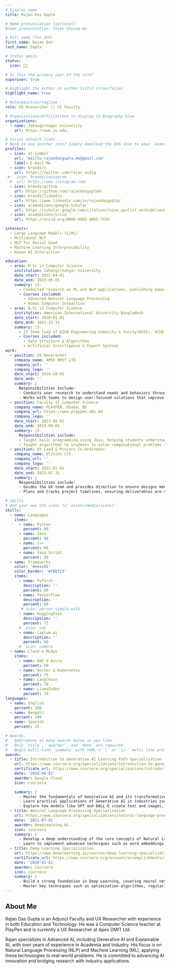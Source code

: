```yaml
---
# Display name
title: Rajan Das Gupta

# Name pronunciation (optional)
#name_pronunciation: Chien Shiung Wu

# Full name (for SEO)
first_name: Rajan Das
last_name: Gupta

# Status emoji
status:
  icon: 🧑‍💻

# Is this the primary user of the site?
superuser: true

# Highlight the author in author lists? (true/false)
highlight_name: true

# Role/position/tagline
role: UX Researcher || CS Faculty

# Organizations/Affiliations to display in Biography blox
organizations:
  - name: Jahangirnagar University
    url: https://www.ju.edu.

# Social network links
# Need to use another icon? Simply download the SVG icon to your `assets/media/icons/` folder.
profiles:
  - icon: at-symbol
    url: 'mailto:rajandasgupta.me@gmail.com'
    label: E-mail Me
  - icon: brands/x
    url: https://twitter.com/rajan_aidig
 # - icon: brands/instagram
  #  url: https://www.instagram.com/
  - icon: brands/github
    url: https://github.com/rajandasguptaml
  - icon: brands/linkedin
    url: https://www.linkedin.com/in/rajandasgupta/
  - icon: academicons/google-scholar
    url: https://scholar.google.com/citations?view_op=list_works&hl=en&user=ipE0E-8AAAAJ
  - icon: academicons/orcid
    url: https://orcid.org/0000-0003-4065-743X

interests:
  - Large Language Models (LLMs)
  - Multimodal NLP 
  - NLP for Social Good
  - Machine Learning Interpretability
  - Human AI Interaction

education:
  - area: M.Sc in Computer Science
    institution: Jahangirnahgar University
    date_start: 2022-04-01
    date_end: 2023-05-01
    summary: |2-
      - Conducted research on ML and NLP applications, publishing papers in IEEE and Springer conferences/journals.
      - Courses included:
        - Advanced Natural Language Processing 
        - Human Computer Inteaction 
  - area: B.Sc in Computer Science
    institution: American International University-Bangladesh
    date_start: 2018-01-01
    date_end: 2021-12-31
    summary: |2-
      - IT Team lead of AIUB Engineering Comunity & Socity(ACES), AIUB
      - Courses included:
        - Data Structure & Algorithms
        - Artificial Intelligence & Expert Systems
work:
  - position: UX Reseracher
    company_name: APEX DMIT LTD.
    company_url: ''
    company_logo: ''
    date_start: 2024-10-01
    date_end: ''
    summary: |
      Responsibilities include:
      - Conducts user research to understand needs and behaviors through interviews, surveys, and testing.
      - Works with teams to design user-focused solutions that improve product usability and experience.
  - position: Faculty of Computer Science
    company_name: PLAYPEN, Dhaka, BD
    company_url: https://www.playpen.edu.bd
    company_logo: ''
    date_start: 2023-08-01
    date_end: 2024-09-01
    summary: |2-
      Responsibilities include:
      - Taught basic programming using Java, helping students understand how to create simple computer programs.
      - Taught algorithms to students to solve computational problems so that they can participate in ACM ICPC.
  - position: UX Lead & Project Co-Ordinator
    company_name: Olivine Ltd.
    company_url: ''
    company_logo: ''
    date_start: 2022-01-01
    date_end: 2023-07-31
    summary: |
      Responsibilities include:
      - Guides the UX team and provides direction to ensure designs meet user needs and business goals.
      - Plans and tracks project timelines, ensuring deliverables are met on time and within scope.

# Skills
# Add your own SVG icons to `assets/media/icons/`
skills:
  - name: Languages
    items:
      - name: Python
        percent: 90
      - name: Java
        percent: 80
      - name: C++
        percent: 90
      - name: Java Script
        percent: 90
  - name: Frameworks
    color: '#eeac02'
    color_border: '#f0bf23'
    items:
      - name: PyTorch
        description: ''
        percent: 60
      - name: TensorFlow
        description: ''
        percent: 60
       # icon: person-simple-walk
      - name: HuggingFace 
        description: ''
        percent: 75
      #  icon: cat
      - name: Captum.ai
        description: ''
        percent: 80
      #  icon: camera
  - name: Cloud & MLOps
    items:
      - name: AWS & Azure
        percent: 80
      - name: Docker & Kubernetes
        percent: 75
      - name: LangChain
        percent: 70
      - name: LlamaIndex
        percent: 70
languages:
  - name: English
    percent: 100
  - name: Bengali 
    percent: 100
  - name: Spanish
    percent: 25

# Awards.
#   Add/remove as many awards below as you like.
#   Only `title`, `awarder`, and `date` are required.
#   Begin multi-line `summary` with YAML's `|` or `|2-` multi-line prefix and indent 2 spaces below.
awards:
  - title: Introduction to Generative AI Learning Path Specialization
    url: https://www.coursera.org/specializations/introduction-to-generative-ai
    certificate_url: https://www.coursera.org/specializations/introduction-to-generative-ai
    date: '2024-06-01'
    awarder: Google Cloud
    icon: coursera

    summary: |
      - Master the fundamentals of Generative AI and its transformative impact on modern technology 
      - Learn practical applications of Generative AI in industries such as content creation, healthcare, and customer service.
      - Explore how models like GPT and DALL·E create text and images, diving into the mechanics behind these innovations.
  - title: Natural Language Processing Specialization 
    url: https://www.coursera.org/specializations/natural-language-processing
    date: '2021-07-01'
    awarder: DeepLearning.Ai
    icon: coursera
    summary: |
      - Develop a deep understanding of the core concepts of Natural Language Processing (NLP), including text classification, sentiment analysis, and language modeling.
      - Learn to implement advanced techniques such as word embeddings, transformers, and sequence-to-sequence models for tasks like translation and summarization.
  - title: Deep Learning Specialization
    url: https://www.deeplearning.ai/courses/deep-learning-specialization/
    certificate_url: https://www.coursera.org/account/accomplishments/specialization/certificate/9B2FG5W2J66U
    date: '2020-01-01'
    awarder: Coursera
    icon: coursera
    summary: |
      - Build a strong foundation in Deep Learning, covering neural networks, convolutional networks, recurrent networks, and their applications.
      - Master key techniques such as optimization algorithms, regularization methods, and hyperparameter tuning to improve model performance.
---
```


## About Me

Rajan Das Gupta is an Adjunct Faculty and UX Researcher with experience in both Education and Technology. He was a Computer Science teacher at PlayPen and is currently a UX Researcher at Apex DMIT Ltd.

 Rajan specializes in Advanced AI, including Generative AI and Explainable AI, with over  years of experience in Academia and Industry. His focus is on Natural Language Processing (NLP) and Machine Learning (ML), applying these technologies to real-world problems. He is committed to advancing AI innovation and bridging research with industry applications.







